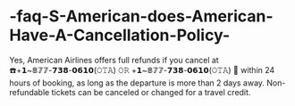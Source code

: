 # -faq-S-American-does-American-Have-A-Cancellation-Policy-
Yes,  American Airlines  offers full refunds if you cancel at ☎️+𝟭~𝟠𝟟𝟟-𝟳𝟯𝟴-𝟬𝟲𝟭𝟬(𝙾𝚃𝙰) 𝙾𝚁 +𝟭~𝟠𝟟𝟟-𝟳𝟯𝟴-𝟬𝟲𝟭𝟬(𝙾𝚃𝙰) 🧿 within 24 hours of booking, as long as the departure is more than 2 days away. Non-refundable tickets can be canceled or changed for a travel credit.
